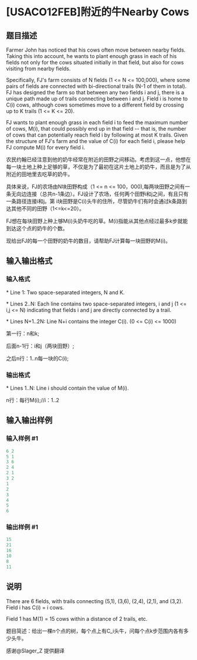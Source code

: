 # [USACO12FEB]附近的牛Nearby Cows

## 题目描述

Farmer John has noticed that his cows often move between nearby fields. Taking this into account, he wants to plant enough grass in each of his fields not only for the cows situated initially in that field, but also for cows visiting from nearby fields.

Specifically, FJ's farm consists of N fields (1 <= N <= 100,000), where some pairs of fields are connected with bi-directional trails (N-1 of them in total). FJ has designed the farm so that between any two fields i and j, there is a unique path made up of trails connecting between i and j. Field i is home to C(i) cows, although cows sometimes move to a different field by crossing up to K trails (1 <= K <= 20).

FJ wants to plant enough grass in each field i to feed the maximum number of cows, M(i), that could possibly end up in that field -- that is, the number of cows that can potentially reach field i by following at most K trails. Given the structure of FJ's farm and the value of C(i) for each field i, please help FJ compute M(i) for every field i.

农民约翰已经注意到他的奶牛经常在附近的田野之间移动。考虑到这一点，他想在每一块土地上种上足够的草，不仅是为了最初在这片土地上的奶牛，而且是为了从附近的田地里去吃草的奶牛。

具体来说，FJ的农场由N块田野构成（1 <= n <= 100，000),每两块田野之间有一条无向边连接（总共n-1条边）。FJ设计了农场，任何两个田野i和j之间，有且只有一条路径连接i和j。第 i块田野是C(i)头牛的住所，尽管奶牛们有时会通过k条路到达其他不同的田野（1<=k<=20）。

FJ想在每块田野上种上够M(i)头奶牛吃的草。M(i)指能从其他点经过最多k步就能到达这个点的奶牛的个数。

现给出FJ的每一个田野的奶牛的数目，请帮助FJ计算每一块田野的M(i)。

## 输入输出格式

### 输入格式

\* Line 1: Two space-separated integers, N and K.

\* Lines 2..N: Each line contains two space-separated integers, i and j (1 <= i,j <= N) indicating that fields i and j are directly connected by a trail.

\* Lines N+1..2N: Line N+i contains the integer C(i). (0 <= C(i) <= 1000)

第一行：n和k;

后面n-1行：i和j（两块田野）;

之后n行：1..n每一块的C(i);

### 输出格式

\* Lines 1..N: Line i should contain the value of M(i).

n行：每行M(i);//i：1..2

## 输入输出样例

### 输入样例 #1

```cpp
6 2 
5 1 
3 6 
2 4 
2 1 
3 2 
1 
2 
3 
4 
5 
6 

```
### 输出样例 #1

```cpp
15 
21 
16 
10 
8 
11 

```
## 说明

There are 6 fields, with trails connecting (5,1), (3,6), (2,4), (2,1), and (3,2). Field i has C(i) = i cows.

Field 1 has M(1) = 15 cows within a distance of 2 trails, etc.

题目简述：给出一棵n个点的树，每个点上有C\_i头牛，问每个点k步范围内各有多少头牛。

感谢@Slager\_Z 提供翻译

